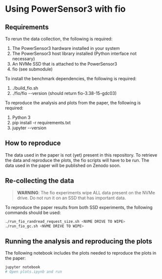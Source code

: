 # Using PowerSensor3 with fio

## Requirements

To rerun the data collection, the following is required:

1. The PowerSensor3 hardware installed in your system
2. The PowerSensor3 host library installed (Python interface not necessary)
3. An NVMe SSD that is attached to the PowerSensor3
4. fio (see submodule)

To install the benchmark dependencies, the following is required:

1. ./build_fio.sh
2. ./fio/fio --version (should return fio-3.38-15-gdc03)

To reproduce the analysis and plots from the paper, the following is required:

1. Python 3
2. pip install -r requirements.txt
3. jupyter --version

## How to reproduce

The data used in the paper is not (yet) present in this repository. To retrieve the data and reproduce the plots, the fio scripts will have to be run. The data used in the paper will be published on Zenodo soon.

## Re-collecting the data

> **WARNING**: The fio experiments wipe ALL data present on the NVMe drive. Do not run it on an SSD that has important data.

To reproduce the paper results from both SSD experiments, the following commands should be used:

```bash
./run_fio_randread_request_size.sh <NVME DRIVE TO WIPE>
./run_fio_gc.sh <NVME DRIVE TO WIPE>
```

## Running the analysis and reproducing the plots

The following notebook includes the plots needed to reproduce the plots in the paper:

```bash
jupyter notebook
# Open plots.ipynb and run
```
